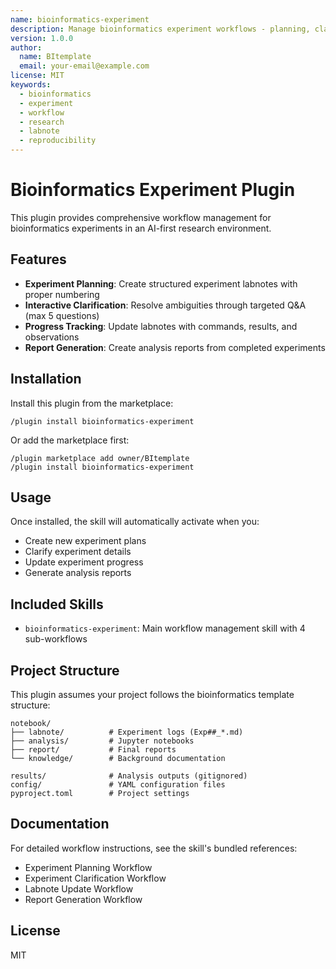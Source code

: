 ```yaml
---
name: bioinformatics-experiment
description: Manage bioinformatics experiment workflows - planning, clarification, execution tracking, and reporting
version: 1.0.0
author:
  name: BItemplate
  email: your-email@example.com
license: MIT
keywords:
  - bioinformatics
  - experiment
  - workflow
  - research
  - labnote
  - reproducibility
---
```


# Bioinformatics Experiment Plugin

This plugin provides comprehensive workflow management for bioinformatics experiments in an AI-first research environment.

## Features

- **Experiment Planning**: Create structured experiment labnotes with proper numbering
- **Interactive Clarification**: Resolve ambiguities through targeted Q&A (max 5 questions)
- **Progress Tracking**: Update labnotes with commands, results, and observations
- **Report Generation**: Create analysis reports from completed experiments

## Installation

Install this plugin from the marketplace:

```
/plugin install bioinformatics-experiment
```

Or add the marketplace first:

```
/plugin marketplace add owner/BItemplate
/plugin install bioinformatics-experiment
```

## Usage

Once installed, the skill will automatically activate when you:

- Create new experiment plans
- Clarify experiment details
- Update experiment progress
- Generate analysis reports

## Included Skills

- `bioinformatics-experiment`: Main workflow management skill with 4 sub-workflows

## Project Structure

This plugin assumes your project follows the bioinformatics template structure:

```
notebook/
├── labnote/          # Experiment logs (Exp##_*.md)
├── analysis/         # Jupyter notebooks
├── report/           # Final reports
└── knowledge/        # Background documentation

results/              # Analysis outputs (gitignored)
config/               # YAML configuration files
pyproject.toml        # Project settings
```

## Documentation

For detailed workflow instructions, see the skill's bundled references:

- Experiment Planning Workflow
- Experiment Clarification Workflow
- Labnote Update Workflow
- Report Generation Workflow

## License

MIT

